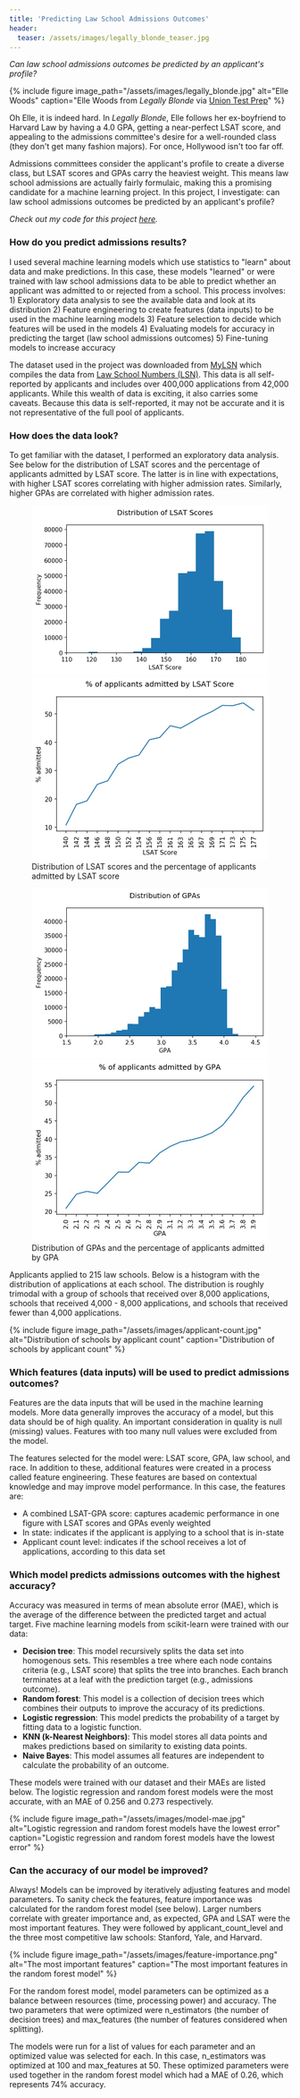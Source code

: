 ```yaml
---
title: 'Predicting Law School Admissions Outcomes'
header:
  teaser: /assets/images/legally_blonde_teaser.jpg
---
```

*Can law school admissions outcomes be predicted by an applicant's profile?*

{% include figure image_path="/assets/images/legally_blonde.jpg" alt="Elle Woods" caption="Elle Woods from *Legally Blonde* via [Union Test Prep](https://uniontestprep.com/lsat/blog/lsat-lessons-from-legally-blonde-really)" %}

Oh Elle, it is indeed hard. In *Legally Blonde*, Elle follows her ex-boyfriend to Harvard Law by having a 4.0 GPA, getting a near-perfect LSAT score, and appealing to the admissions committee's desire for a well-rounded class (they don't get many fashion majors). For once, Hollywood isn't too far off. 

Admissions committees consider the applicant's profile to create a diverse class, but LSAT scores and GPAs carry the heaviest weight. This means law school admissions are actually fairly formulaic, making this a promising candidate for a machine learning project. In this project, I investigate: can law school admissions outcomes be predicted by an applicant's profile? 

*Check out my code for this project [here](https://github.com/jenzhenky/law_school_admissions).*

### How do you predict admissions results?

I used several machine learning models which use statistics to "learn" about  data and make predictions. In this case, these models "learned" or were trained with law school admissions data to be able to predict whether an applicant was admitted to or rejected from a school. This process involves:
	1) Exploratory data analysis to see the available data and look at its distribution
	2) Feature engineering to create features (data inputs) to be used in the machine learning models
	3) Feature selection to decide which features will be used in the models
	4) Evaluating models for accuracy in predicting the target (law school admissions outcomes)
	5) Fine-tuning models to increase accuracy

The dataset used in the project was downloaded from [MyLSN](mylsn.info) which compiles the data from [Law School Numbers (LSN)](http://lawschoolnumbers.com/). This data is all self-reported by applicants and includes over 400,000 applications from 42,000 applicants. While this wealth of data is exciting, it also carries some caveats. Because this data is self-reported, it may not be accurate and it is not representative of the full pool of applicants. 

### How does the data look?
To get familiar with the dataset, I performed an exploratory data analysis. See below for the distribution of LSAT scores and the percentage of applicants admitted by LSAT score. The latter is in line with expectations, with higher LSAT scores correlating with higher admission rates. Similarly, higher GPAs are correlated with higher admission rates.

<figure class="half">
	<a href="/assets/images/lsat-hist.jpg"><img src="/assets/images/lsat-hist.jpg"></a>
   	<a href="/assets/images/lsat-admissions.jpg"><img src="/assets/images/lsat-admissions.jpg"></a>
	<figcaption>Distribution of LSAT scores and the percentage of applicants admitted by LSAT score</figcaption>
</figure>

<figure class="half">
	<a href="/assets/images/gpa-hist.jpg"><img src="/assets/images/gpa-hist.jpg"></a>
   	<a href="/assets/images/gpa-admissions.jpg"><img src="/assets/images/gpa-admissions.jpg"></a>
	<figcaption>Distribution of GPAs and the percentage of applicants admitted by GPA</figcaption>
</figure>

Applicants applied to 215 law schools. Below is a histogram with the distribution of applications at each school. The distribution is roughly trimodal with a group of schools that received over 8,000 applications, schools that received 4,000 - 8,000 applications, and schools that received fewer than 4,000 applications. 

{% include figure image_path="/assets/images/applicant-count.jpg" alt="Distribution of schools by applicant count" caption="Distribution of schools by applicant count" %}

### Which features (data inputs) will be used to predict admissions outcomes?
Features are the data inputs that will be used in the machine learning models. More data generally improves the accuracy of a model, but this data should be of high quality. An important consideration in quality is null (missing) values. Features with too many null values were excluded from the model. 

The features selected for the model were: LSAT score, GPA, law school, and race. In addition to these, additional features were created in a process called feature engineering. These features are based on contextual knowledge and may improve model performance. In this case, the features are: 
- A combined LSAT-GPA score: captures academic performance in one figure with LSAT scores and GPAs evenly weighted
- In state: indicates if the applicant is applying to a school that is in-state
- Applicant count level: indicates if the school receives a lot of applications, according to this data set
	
### Which model predicts admissions outcomes with the highest accuracy?

Accuracy was measured in terms of mean absolute error (MAE), which is the average of the difference between the predicted target and actual target. Five machine learning models from scikit-learn were trained with our data:
- **Decision tree**: This model recursively splits the data set into homogenous sets. This resembles a tree where each node contains criteria (e.g., LSAT score) that splits the tree into branches. Each branch terminates at a leaf with the prediction target (e.g., admissions outcome).
- **Random forest**: This model is a collection of decision trees which combines their outputs to improve the accuracy of its predictions.
- **Logistic regression**: This model predicts the probability of a target by fitting data to a logistic function. 
- **KNN (k-Nearest Neighbors)**: This model stores all data points and makes predictions based on similarity to existing data points.
- **Naive Bayes**: This model assumes all features are independent to calculate the probability of an outcome.

These models were trained with our dataset and their MAEs are listed below. The logistic regression and random forest models were the most accurate, with an MAE of 0.256 and 0.273 respectively. 

{% include figure image_path="/assets/images/model-mae.jpg" alt="Logistic regression and random forest models have the lowest error" caption="Logistic regression and random forest models have the lowest error" %}

### Can the accuracy of our model be improved?

Always! Models can be improved by iteratively adjusting features and model parameters. To sanity check the features, feature importance was calculated for the random forest model (see below). Larger numbers correlate with greater importance and, as expected, GPA and LSAT were the most important features. They were followed by applicant_count_level and the three most competitive law schools: Stanford, Yale, and Harvard.

{% include figure image_path="/assets/images/feature-importance.png" alt="The most important features" caption="The most important features in the random forest model" %}

For the random forest model, model parameters can be optimized as a balance between resources (time, processing power) and accuracy. The two parameters that were optimized were n_estimators (the number of decision trees) and max_features (the number of features considered when splitting). 

The models were run for a list of values for each parameter and an optimized value was selected for each. In this case, n_estimators was optimized at 100 and max_features at 50. These optimized parameters were used together in the random forest model which had a MAE of 0.26, which represents 74% accuracy.
